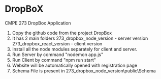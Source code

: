 # DropBoX
CMPE 273 DropBox Application

1. Copy the github code from the project DropBox
2. It has 2 main folders
	273_dropbox_node_version - server version
	273_dropbox_react_version - client version
3. Install all the node modules separately for client and server.
4. Run Server by command "nodemon app.js"
5. Run Client by command "npm run start"
6. Website will be automatically opened with registration page
7. Schema File is present in 273_dropbox_node_version\public\Schema
